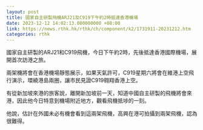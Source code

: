 ```yaml
---
layout: post
title: 國家自主研製飛機ARJ21及C919下午約2時抵達香港機場
date: 2023-12-12 14:02:13.000000000 +08:00
link: https://news.rthk.hk/rthk/ch/component/k2/1731911-20231212.htm
categories: rthk
---
```


國家自主研製的ARJ21和C919飛機，今日下午約2時，先後抵達香港國際機場，展開首次訪港之旅。

兩架機將會在香港機場靜態展示，如果天氣許可，C919星期六將會在維港上空飛行演示，環繞港島兩圈，讓市民見證C919翱翔香港上空。

有從新加坡來港的旅客說，離開新加坡前一天，知道中國自主研製的飛機將會來港，因此他今日特意到機場附近地方，觀看飛機抵埗的一刻。

他說，估計在外國未必有機會看到這兩架飛機，高興在港可拍攝到兩架飛機，認為很難得。
